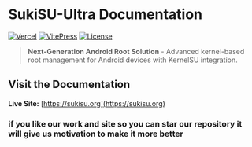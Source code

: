 # SukiSU-Ultra Documentation

[![Vercel](https://therealsujitk-vercel-badge.vercel.app/?app=sukisu.org)](https://sukisu.org)
[![VitePress](https://img.shields.io/badge/VitePress-2.0.0--alpha.9-646cff?logo=vite)](https://vitepress.dev)
[![License](https://img.shields.io/badge/License-Multiple-blue)](/docs/guide/license.md)

> **Next-Generation Android Root Solution** - Advanced kernel-based root management for Android devices with KernelSU integration.

##  Visit the Documentation

**Live Site:** [https://sukisu.org](https://sukisu.org)
### if you like our work and site so you can star our repository it will give us motivation to make it more better
